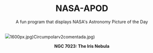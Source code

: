 <div align="center">
  <h1>
    NASA-APOD
  </h1>
</div>
  
<div align="center">
  A fun program that displays NASA's Astronomy Picture of the Day
</div>

<br>

![](https://apod.nasa.gov/apod/image/2309/268_lorand_fenyes_iris_ngc7023.jpg)1600px.jpg)Circumpolarv2comentada.jpg)

<p align = "center">
  <b>NGC 7023: The Iris Nebula</b>
</p>
